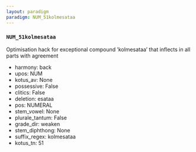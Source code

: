 ```yaml
---
layout: paradigm
paradigm: NUM_51kolmesataa
---
```

### ` NUM_51kolmesataa `

Optimisation hack for exceptional compound ’kolmesataa’ that inflects in all parts with agreement
* harmony: back
* upos: NUM
* kotus_av: None
* possessive: False
* clitics: False
* deletion: esataa
* pos: NUMERAL
* stem_vowel: None
* plurale_tantum: False
* grade_dir: weaken
* stem_diphthong: None
* suffix_regex: kolmesataa
* kotus_tn: 51
